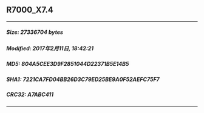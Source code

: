 ## R7000_X7.4
 * * *
##### Size: 27336704 bytes
##### Modified: 2017年2月11日, 18:42:21
##### MD5: 804A5CEE3D9F2851044D22371B5E14B5
##### SHA1: 7221CA7FD04BB26D3C79ED25BE9A0F52AEFC75F7
##### CRC32: A7ABC411
* * *